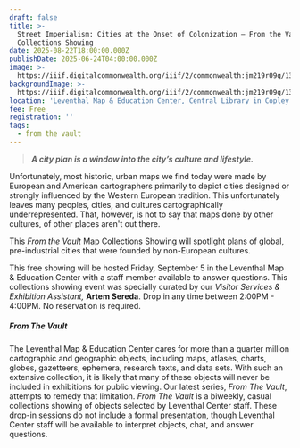 ```yaml
---
draft: false
title: >-
  Street Imperialism: Cities at the Onset of Colonization — From the Vault
  Collections Showing
date: 2025-08-22T18:00:00.000Z
publishDate: 2025-06-24T04:00:00.000Z
image: >-
  https://iiif.digitalcommonwealth.org/iiif/2/commonwealth:jm219r09q/139,619,5149,2704/,1200/0/default.jpg
backgroundImage: >-
  https://iiif.digitalcommonwealth.org/iiif/2/commonwealth:jm219r09q/139,619,5149,2704/,1200/0/default.jpg
location: 'Leventhal Map & Education Center, Central Library in Copley Square'
fee: Free
registration: ''
tags:
  - from the vault
---
```


> ***A city plan is a window into the city’s culture and lifestyle.***

Unfortunately, most historic, urban maps we find today were made by European and American cartographers primarily to depict cities designed or strongly influenced by the Western European tradition. This unfortunately leaves many peoples, cities, and cultures cartographically underrepresented. That, however, is not to say that maps done by other cultures, of other places aren't out there.

This *From the Vault* Map Collections Showing will spotlight plans of global, pre-industrial cities that were founded by non-European cultures.

This free showing will be hosted Friday, September 5 in the Leventhal Map & Education Center with a staff member available to answer questions. This collections showing event was specially curated by our *Visitor Services & Exhibition Assistant,* **Artem Sereda**. Drop in any time between 2:00PM - 4:00PM. No reservation is required.

##### ***From The Vault***

The Leventhal Map & Education Center cares for more than a quarter million cartographic and geographic objects, including maps, atlases, charts, globes, gazetteers, ephemera, research texts, and data sets. With such an extensive collection, it is likely that many of these objects will never be included in exhibitions for public viewing. Our latest series, *From The Vault*, attempts to remedy that limitation. *From The Vault* is a biweekly, casual collections showing of objects selected by Leventhal Center staff. These drop-in sessions do not include a formal presentation, though Leventhal Center staff will be available to interpret objects, chat, and answer questions.
